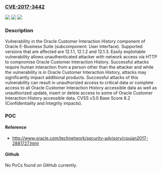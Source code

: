 ### [CVE-2017-3442](https://cve.mitre.org/cgi-bin/cvename.cgi?name=CVE-2017-3442)
![](https://img.shields.io/static/v1?label=Product&message=Customer%20Interaction%20History&color=blue)
![](https://img.shields.io/static/v1?label=Version&message=n%2Fa&color=blue)
![](https://img.shields.io/static/v1?label=Vulnerability&message=CVSS%3A3.0%2FAV%3AN%2FAC%3AL%2FPR%3AN%2FUI%3AR%2FS%3AC%2FC%3AH%2FI%3AL%2FA%3AN&color=brighgreen)

### Description

Vulnerability in the Oracle Customer Interaction History component of Oracle E-Business Suite (subcomponent: User Interface). Supported versions that are affected are 12.1.1, 12.1.2 and 12.1.3. Easily exploitable vulnerability allows unauthenticated attacker with network access via HTTP to compromise Oracle Customer Interaction History. Successful attacks require human interaction from a person other than the attacker and while the vulnerability is in Oracle Customer Interaction History, attacks may significantly impact additional products. Successful attacks of this vulnerability can result in unauthorized access to critical data or complete access to all Oracle Customer Interaction History accessible data as well as unauthorized update, insert or delete access to some of Oracle Customer Interaction History accessible data. CVSS v3.0 Base Score 8.2 (Confidentiality and Integrity impacts).

### POC

#### Reference
- http://www.oracle.com/technetwork/security-advisory/cpujan2017-2881727.html

#### Github
No PoCs found on GitHub currently.

